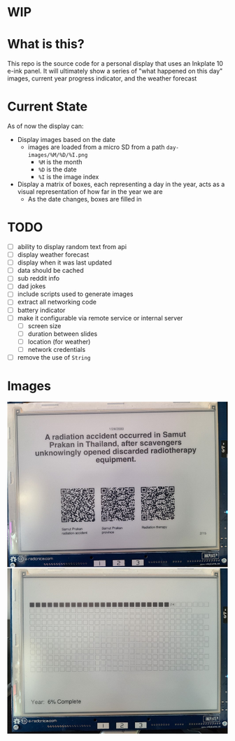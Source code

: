 # WIP

# What is this?

This repo is the source code for a personal display that uses an Inkplate 10 e-ink panel. It will ultimately show a series of "what happened on this day" images, current year progress indicator, and the weather forecast

# Current State

As of now the display can:

- Display images based on the date
  - images are loaded from a micro SD from a path `day-images/%M/%D/%I.png`
    - `%M` is the month
    - `%D` is the date
    - `%I` is the image index
- Display a matrix of boxes, each representing a day in the year, acts as a visual representation of how far in the year we are
  - As the date changes, boxes are filled in

# TODO

- [ ] ability to display random text from api
- [ ] display weather forecast
- [ ] display when it was last updated
- [ ] data should be cached
- [ ] sub reddit info
- [ ] dad jokes
- [ ] include scripts used to generate images
- [ ] extract all networking code
- [ ] battery indicator
- [ ] make it configurable via remote service or internal server
  - [ ] screen size
  - [ ] duration between slides
  - [ ] location (for weather)
  - [ ] network credentials
- [ ] remove the use of `String`

# Images

![On this day](./images/on-this-day.jpg "On This Day")
![Year progress](./images/year.jpg "Year Progress")
